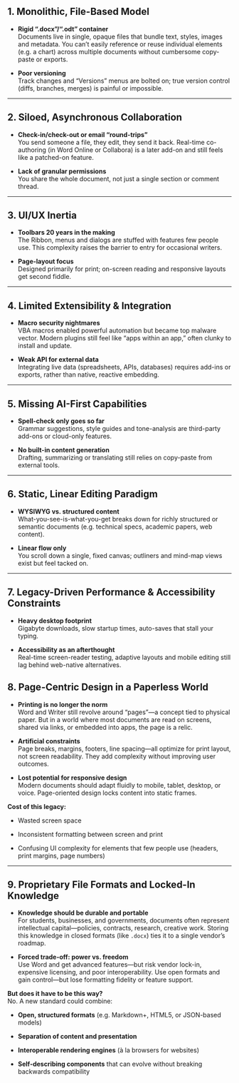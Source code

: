 
## 1. Monolithic, File-Based Model

- **Rigid “.docx”/“.odt” container**  
    Documents live in single, opaque files that bundle text, styles, images and metadata. You can’t easily reference or reuse individual elements (e.g. a chart) across multiple documents without cumbersome copy-paste or exports.
    
- **Poor versioning**  
    Track changes and “Versions” menus are bolted on; true version control (diffs, branches, merges) is painful or impossible.
    

---
## 2. Siloed, Asynchronous Collaboration

- **Check-in/check-out or email “round-trips”**  
    You send someone a file, they edit, they send it back. Real-time co-authoring (in Word Online or Collabora) is a later add-on and still feels like a patched-on feature.
    
- **Lack of granular permissions**  
    You share the whole document, not just a single section or comment thread.
    

---

## 3. UI/UX Inertia

- **Toolbars 20 years in the making**  
    The Ribbon, menus and dialogs are stuffed with features few people use. This complexity raises the barrier to entry for occasional writers.
    
- **Page-layout focus**  
    Designed primarily for print; on-screen reading and responsive layouts get second fiddle.
    

---

## 4. Limited Extensibility & Integration

- **Macro security nightmares**  
    VBA macros enabled powerful automation but became top malware vector. Modern plugins still feel like “apps within an app,” often clunky to install and update.
    
- **Weak API for external data**  
    Integrating live data (spreadsheets, APIs, databases) requires add-ins or exports, rather than native, reactive embedding.
    

---

## 5. Missing AI-First Capabilities

- **Spell-check only goes so far**  
    Grammar suggestions, style guides and tone-analysis are third-party add-ons or cloud-only features.
    
- **No built-in content generation**  
    Drafting, summarizing or translating still relies on copy-paste from external tools.
    

---

## 6. Static, Linear Editing Paradigm

- **WYSIWYG vs. structured content**  
    What-you-see-is-what-you-get breaks down for richly structured or semantic documents (e.g. technical specs, academic papers, web content).
    
- **Linear flow only**  
    You scroll down a single, fixed canvas; outliners and mind-map views exist but feel tacked on.
    

---

## 7. Legacy-Driven Performance & Accessibility Constraints

- **Heavy desktop footprint**  
    Gigabyte downloads, slow startup times, auto-saves that stall your typing.
    
- **Accessibility as an afterthought**  
    Real-time screen-reader testing, adaptive layouts and mobile editing still lag behind web-native alternatives.

## 8. Page-Centric Design in a Paperless World

- **Printing is no longer the norm**  
    Word and Writer still revolve around “pages”—a concept tied to physical paper. But in a world where most documents are read on screens, shared via links, or embedded into apps, the page is a relic.
    
- **Artificial constraints**  
    Page breaks, margins, footers, line spacing—all optimize for print layout, not screen readability. They add complexity without improving user outcomes.
    
- **Lost potential for responsive design**  
    Modern documents should adapt fluidly to mobile, tablet, desktop, or voice. Page-oriented design locks content into static frames.
    

**Cost of this legacy:**

- Wasted screen space
    
- Inconsistent formatting between screen and print
    
- Confusing UI complexity for elements that few people use (headers, print margins, page numbers)
    

---

## 9. Proprietary File Formats and Locked-In Knowledge

- **Knowledge should be durable and portable**  
    For students, businesses, and governments, documents often represent intellectual capital—policies, contracts, research, creative work. Storing this knowledge in closed formats (like `.docx`) ties it to a single vendor’s roadmap.
    
- **Forced trade-off: power vs. freedom**  
    Use Word and get advanced features—but risk vendor lock-in, expensive licensing, and poor interoperability. Use open formats and gain control—but lose formatting fidelity or feature support.
    

**But does it have to be this way?**  
No. A new standard could combine:

- **Open, structured formats** (e.g. Markdown+, HTML5, or JSON-based models)
    
- **Separation of content and presentation**
    
- **Interoperable rendering engines** (à la browsers for websites)
    
- **Self-describing components** that can evolve without breaking backwards compatibility